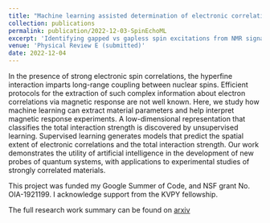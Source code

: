 ```yaml
---
title: "Machine learning assisted determination of electronic correlations from magnetic resonance"
collection: publications
permalink: publication/2022-12-03-SpinEchoML
excerpt: 'Identifying gapped vs gapless spin excitations from NMR signals'
venue: 'Physical Review E (submitted)'
date: 2022-12-04
---
```

In the presence of strong electronic spin correlations, the hyperfine interaction imparts long-range coupling between nuclear spins. Efficient protocols for the extraction of such complex information about electron correlations via magnetic response are not well known. Here, we study how machine learning can extract material parameters and help interpret magnetic response experiments. A low-dimensional representation that classifies the total interaction strength is discovered by unsupervised learning. Supervised learning generates models that predict the spatial extent of electronic correlations and the total interaction strength. Our work demonstrates the utility of artificial intelligence in the development of new probes of quantum systems, with applications to experimental studies of strongly correlated materials.

This project was funded my Google Summer of Code, and NSF grant No. OIA-1921199. I acknowledge support from the KVPY fellowship.

The full research work summary can be found on [arxiv](https://arxiv.org/abs/2212.01946)

